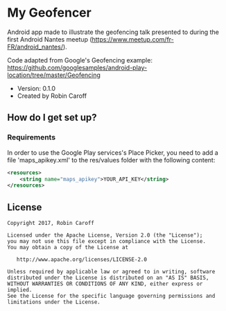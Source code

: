 # My Geofencer

Android app made to illustrate the geofencing talk presented to during the first Android Nantes meetup (https://www.meetup.com/fr-FR/android_nantes/).

Code adapted from Google's Geofencing example: https://github.com/googlesamples/android-play-location/tree/master/Geofencing

* Version: 0.1.0
* Created by Robin Caroff

## How do I get set up? ##

### Requirements

In order to use the Google Play services's Place Picker, you need to add a file 'maps_apikey.xml' to the res/values folder with the following content:

``` xml
<resources>
    <string name="maps_apikey">YOUR_API_KEY</string>
</resources>
```

## License

    Copyright 2017, Robin Caroff

    Licensed under the Apache License, Version 2.0 (the "License");
    you may not use this file except in compliance with the License.
    You may obtain a copy of the License at

       http://www.apache.org/licenses/LICENSE-2.0

    Unless required by applicable law or agreed to in writing, software
    distributed under the License is distributed on an "AS IS" BASIS,
    WITHOUT WARRANTIES OR CONDITIONS OF ANY KIND, either express or implied.
    See the License for the specific language governing permissions and
    limitations under the License.
